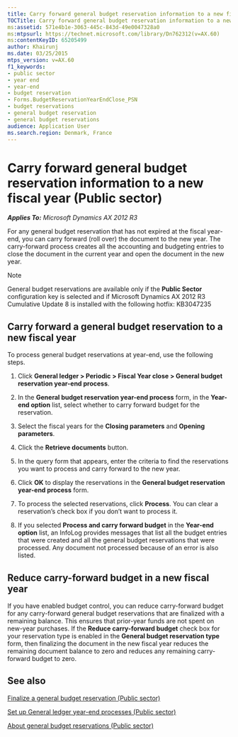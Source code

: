 ```yaml
---
title: Carry forward general budget reservation information to a new fiscal year (Public sector)
TOCTitle: Carry forward general budget reservation information to a new fiscal year (Public sector)
ms:assetid: 571e4b1e-3063-445c-843d-49e0047328a0
ms:mtpsurl: https://technet.microsoft.com/library/Dn762312(v=AX.60)
ms:contentKeyID: 65205499
author: Khairunj
ms.date: 03/25/2015
mtps_version: v=AX.60
f1_keywords:
- public sector
- year end
- year-end
- budget reservation
- Forms.BudgetReservationYearEndClose_PSN
- budget reservations
- general budget reservation
- general budget reservations
audience: Application User
ms.search.region: Denmark, France
---
```


# Carry forward general budget reservation information to a new fiscal year (Public sector) 


_**Applies To:** Microsoft Dynamics AX 2012 R3_

For any general budget reservation that has not expired at the fiscal year-end, you can carry forward (roll over) the document to the new year. The carry-forward process creates all the accounting and budgeting entries to close the document in the current year and open the document in the new year.


> [!NOTE]
> <P>General budget reservations are available only if the <STRONG>Public Sector</STRONG> configuration key is selected and if Microsoft Dynamics AX 2012 R3 Cumulative Update 8 is installed with the following hotfix: KB3047235</P>



## Carry forward a general budget reservation to a new fiscal year

To process general budget reservations at year-end, use the following steps.

1.  Click **General ledger \> Periodic \> Fiscal Year close \> General budget reservation year-end process**.

2.  In the **General budget reservation year-end process** form, in the **Year-end option** list, select whether to carry forward budget for the reservation.

3.  Select the fiscal years for the **Closing parameters** and **Opening parameters**.

4.  Click the **Retrieve documents** button.

5.  In the query form that appears, enter the criteria to find the reservations you want to process and carry forward to the new year.

6.  Click **OK** to display the reservations in the **General budget reservation year-end process** form.

7.  To process the selected reservations, click **Process**. You can clear a reservation’s check box if you don’t want to process it.

8.  If you selected **Process and carry forward budget** in the **Year-end option** list, an InfoLog provides messages that list all the budget entries that were created and all the general budget reservations that were processed. Any document not processed because of an error is also listed.

## Reduce carry-forward budget in a new fiscal year

If you have enabled budget control, you can reduce carry-forward budget for any carry-forward general budget reservations that are finalized with a remaining balance. This ensures that prior-year funds are not spent on new-year purchases. If the **Reduce carry-forward budget** check box for your reservation type is enabled in the **General budget reservation type** form, then finalizing the document in the new fiscal year reduces the remaining document balance to zero and reduces any remaining carry-forward budget to zero.

## See also

[Finalize a general budget reservation (Public sector)](finalize-a-general-budget-reservation-public-sector.md)

[Set up General ledger year-end processes (Public sector)](set-up-general-ledger-year-end-processes-public-sector.md)

[About general budget reservations (Public sector)](about-general-budget-reservations-public-sector.md)

  


